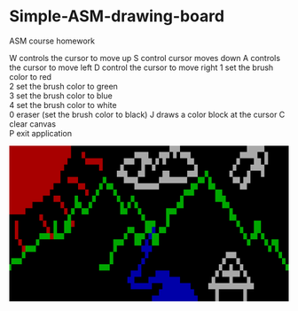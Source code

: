 # Simple-ASM-drawing-board
ASM course homework

W controls the cursor to move up
S control cursor moves down
A controls the cursor to move left
D control the cursor to move right
1 set the brush color to red            
2 set the brush color to green            
3 set the brush color to blue            
4 set the brush color to white            
0 eraser (set the brush color to black)
J draws a color block at the cursor
C clear canvas            
P exit application

![Image text](https://raw.githubusercontent.com/YUMEli/Simple-ASM-drawing-board/master/pic.png)

